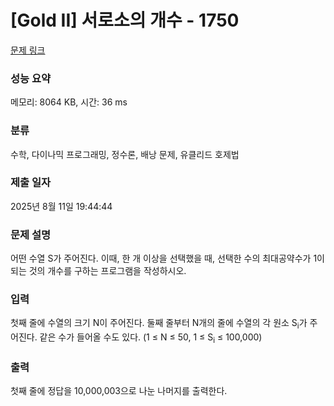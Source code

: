 # [Gold II] 서로소의 개수 - 1750 

[문제 링크](https://www.acmicpc.net/problem/1750) 

### 성능 요약

메모리: 8064 KB, 시간: 36 ms

### 분류

수학, 다이나믹 프로그래밍, 정수론, 배낭 문제, 유클리드 호제법

### 제출 일자

2025년 8월 11일 19:44:44

### 문제 설명

<p>어떤 수열 S가 주어진다. 이때, 한 개 이상을 선택했을 때, 선택한 수의 최대공약수가 1이 되는 것의 개수를 구하는 프로그램을 작성하시오.</p>

### 입력 

 <p>첫째 줄에 수열의 크기 N이 주어진다. 둘째 줄부터 N개의 줄에 수열의 각 원소 S<sub>i</sub>가 주어진다. 같은 수가 들어올 수도 있다. (1 ≤ N ≤ 50, 1 ≤ S<sub>i</sub> ≤ 100,000)</p>

### 출력 

 <p>첫째 줄에 정답을 10,000,003으로 나눈 나머지를 출력한다.</p>

